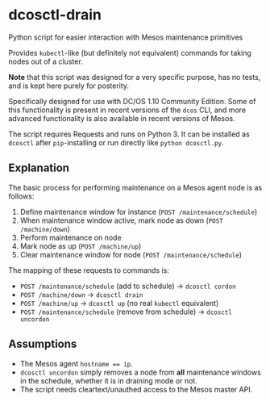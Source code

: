 # dcosctl-drain
Python script for easier interaction with Mesos maintenance primitives

Provides `kubectl`-like (but definitely not equivalent) commands for taking
nodes out of a cluster.

**Note** that this script was designed for a very specific purpose, has no
tests, and is kept here purely for posterity.

Specifically designed for use with DC/OS 1.10 Community Edition. Some of this
functionality is present in recent versions of the `dcos` CLI, and more advanced
functionality is also available in recent versions of Mesos.

The script requires Requests and runs on Python 3. It can be installed as
`dcosctl` after `pip`-installing or run directly like `python dcosctl.py`.

## Explanation
The basic process for performing maintenance on a Mesos agent node is as
follows:
1. Define maintenance window for instance (`POST /maintenance/schedule`)
2. When maintenance window active, mark node as down (`POST /machine/down`)
3. Perform maintenance on node
4. Mark node as up (`POST /machine/up`)
5. Clear maintenance window for node (`POST /maintenance/schedule`)

The mapping of these requests to commands is:
* `POST /maintenance/schedule` (add to schedule) -> `dcosctl cordon`
* `POST /machine/down` -> `dcosctl drain`
* `POST /machine/up` -> `dcosctl up` (no real `kubectl` equivalent)
* `POST /maintenance/schedule` (remove from schedule) -> `dcosctl uncordon`

## Assumptions
* The Mesos agent `hostname == ip`.
* `dcosctl uncordon` simply removes a node from **all** maintenance windows in
  the schedule, whether it is in draining mode or not.
* The script needs cleartext/unauthed access to the Mesos master API.
